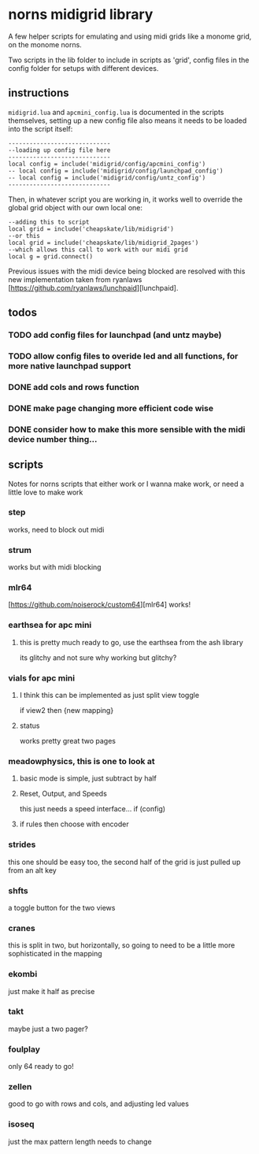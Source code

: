 
# norns midigrid library

A few helper scripts for emulating and using midi grids like a monome grid, on the monome norns.

Two scripts in the lib folder to include in scripts as 'grid', config files in the config folder for setups with different devices.


<a id="org21e0a7d"></a>

## instructions

`midigrid.lua` and `apcmini_config.lua` is documented in the scripts themselves, setting up a new config file also means it needs to be loaded into the script itself:

    -----------------------------
    --loading up config file here
    -----------------------------
    local config = include('midigrid/config/apcmini_config')
    -- local config = include('midigrid/config/launchpad_config')
    -- local config = include('midigrid/config/untz_config')
    -----------------------------

Then, in whatever script you are working in, it works well to override the global grid object with our own local one:

    --adding this to script
    local grid = include('cheapskate/lib/midigrid')
    --or this
    local grid = include('cheapskate/lib/midigrid_2pages')
    --which allows this call to work with our midi grid
    local g = grid.connect()

Previous issues with the midi device being blocked are resolved with this new implementation taken from ryanlaws [<https://github.com/ryanlaws/lunchpaid>][lunchpaid].


<a id="orgbb1c9c6"></a>

## todos


<a id="org0f0b0ee"></a>

### TODO add config files for launchpad (and untz maybe)


<a id="org8ee85f7"></a>

### TODO allow config files to overide led and all functions, for more native launchpad support


<a id="org7925797"></a>

### DONE add cols and rows function


<a id="org8f6e950"></a>

### DONE make page changing more efficient code wise


<a id="org8107a1f"></a>

### DONE consider how to make this more sensible with the midi device number thing&#x2026;


<a id="orgfecddde"></a>

## scripts

Notes for norns scripts that either work or I wanna make work, or need a little love to make work


<a id="orge11eba7"></a>

### step

works, need to block out midi


<a id="org5f17dbf"></a>

### strum

works but with midi blocking


<a id="orge6d5076"></a>

### mlr64

[<https://github.com/noiserock/custom64>][mlr64]
works!


<a id="org34e4323"></a>

### earthsea for apc mini

1.  this is pretty much ready to go, use the earthsea from the ash library

    its glitchy and not sure why
    working but glitchy?


<a id="orgca53366"></a>

### vials for apc mini

1.  I think this can be implemented as just split view toggle

    if view2 then {new mapping}

2.  status

    works pretty great two pages


<a id="org91703a4"></a>

### meadowphysics, this is one to look at

1.  basic mode is simple, just subtract by half

2.  Reset, Output, and Speeds

    this just needs a speed interface&#x2026;
    if (config)

3.  if rules then choose with encoder


<a id="org408340f"></a>

### strides

this one should be easy too, the second half of the grid is just pulled up from an alt key


<a id="org60c2a34"></a>

### shfts

a toggle button for the two views


<a id="org1ab0ff3"></a>

### cranes

this is split in two, but horizontally, so going to need to be a little more sophisticated in the mapping


<a id="orgb09f2c2"></a>

### ekombi

just make it half as precise


<a id="orga3741e4"></a>

### takt

maybe just a two pager?


<a id="org10026ce"></a>

### foulplay

only 64 ready to go!


<a id="org6488fdb"></a>

### zellen

good to go with rows and cols, and adjusting led values


<a id="orgba2b404"></a>

### isoseq

just the max pattern length needs to change

